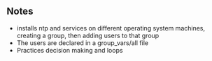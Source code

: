 ## Notes
- installs ntp and services on different operating system machines, creating a group, then adding users to that group
- The users are declared in a group_vars/all file
- Practices decision making and loops
